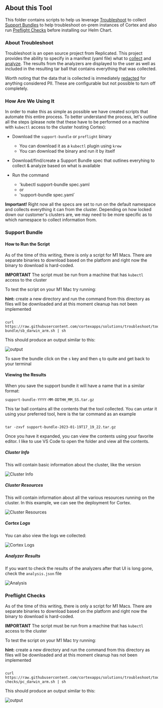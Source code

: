 ## About this Tool

This folder contains scripts to help us leverage [Troubleshoot](https://troubleshoot.sh/) to collect [Support Bundles](https://troubleshoot.sh/docs/support-bundle/introduction/) to help troubleshoot on-prem instances of Cortex and also run [Preflight Checks](https://troubleshoot.sh/docs/preflight/introduction/) before installing our Helm Chart.


### About Troubleshoot

Troubleshoot is an open source project from Replicated. This project provides the ability to specify in a manifest (yaml file) what to [collect](https://troubleshoot.sh/docs/collect/) and [analyze](https://troubleshoot.sh/docs/analyze/). The results from the analyzers are displayed to the user as well as included in the resulting tar ball that contains everything that was collected.

Worth noting that the data that is collected is immediately [redacted](https://troubleshoot.sh/docs/redact/) for anything considered PII. These are configurable but not possible to turn off completely.

### How Are We Using It

In order to make this as simple as possible we have created scripts that automate this entire process. To better understand the process, let's outline all the steps (please note that these have to be performed on a machine with `kubectl` access to the cluster hosting Cortex):

* Download the `support-bundle` or `preflight` binary
    * You can download it as a `kubectl` plugin using `krew`
    * You can download the binary and run it by itself

* Download/find/create a Support Bundle spec that outlines everyhing to collect & analyze based on what is available 

* Run the command 
    * 'kubectl support-bundle spec.yaml
    *  or
    * 'support-bundle spec.yaml`

**Important!** Right now all the specs are set to run on the default namespace and collects everything it can from the cluster. Depending on how locked down our customer's clusters are, we may need to be more specific as to which namespace to collect information from. 

### Support Bundle

#### How to Run the Script

As of the time of this writing, there is only a script for M1 Macs. There are separate binaries to download based on the platform and right now the binary to download is hard-coded.

**IMPORTANT** The script must be run from a machine that has `kubectl` access to the cluster

To test the script on your M1 Mac try running:

**hint:** create a new directory and run the command from this directory as files will be downloaded and at this moment cleanup has not been implemented

```shell

curl https://raw.githubusercontent.com/cortexapps/solutions/troubleshoot/tools/troubleshoot/scripts/support-bundle/sb_darwin_arm.sh | sh

```
This should produce an output similar to this:

![output](img/output.png)

To save the bundle click on the `s` key and then `q` to quite and get back to your terminal

#### Viewing the Results

When you save the support bundle it will have a name that in a similar format:

`support-bundle-YYYY-MM-DDTHH_MM_SS.tar.gz`

This tar ball contains all the contents that the tool collected. You can untar it using your preferred tool, here is the tar command as an example

```shell

tar -zxvf support-bundle-2023-01-19T17_19_22.tar.gz

```

Once you have it expanded, you can view the contents using your favorite editor. I like to use VS Code to open the folder and view all the contents.

##### Cluster Info

This will contain basic information about the cluster, like the version

![Cluster Info](img/cluster_info.png)

##### Cluster Resources

This will contain information about all the various resources running on the cluster. In this example, we can see the deployment for Cortex.

![Cluster Resources](img/cluster_resources.png)

##### Cortex Logs

You can also view the logs we collected:

![Cortex Logs](img/cortex_log.png)

##### Analyzer Results

If you want to check the results of the analyzers after that UI is long gone, check the `analysis.json` file

![Analysis](img/analysis_json.png)

### Preflight Checks

As of the time of this writing, there is only a script for M1 Macs. There are separate binaries to download based on the platform and right now the binary to download is hard-coded.

**IMPORTANT** The script must be run from a machine that has `kubectl` access to the cluster

To test the script on your M1 Mac try running:

**hint:** create a new directory and run the command from this directory as files will be downloaded and at this moment cleanup has not been implemented

```shell

curl https://raw.githubusercontent.com/cortexapps/solutions/troubleshoot/tools/troubleshoot/scripts/preflight-checks/pc_darwin_arm.sh | sh

```
This should produce an output similar to this:

![output](img/pc_output.png)
